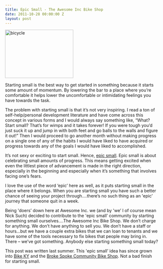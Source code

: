 ```yaml
---
title: Epic Small - The Awesome Inc Bike Shop
date: 2011-10-28 00:00:00 Z
layout: post
---
```

 
<p><img alt="bicycle" height="159" src="http://t1.gstatic.com/images?q=tbn:ANd9GcTadwhVSBLo7KDbbCzYCV_A7Z_-NVsM64_HvC53jQaFKQJKMSo-evOtMbXl" width="224"/></p>
<p>Starting small is the best way to get started in something because it starts some amount of momentum. By lowering the bar to a place where you&rsquo;re comfortable it helps lower the uncomfortable or intimidating feelings you have towards the task.</p>
<p>The problem with starting small is that it&rsquo;s not very inspiring. I read a ton of self-help/personal development literature and have come across this concept in various forms and I would always say something like, &ldquo;What? Start small? That&rsquo;s for wimps and it takes forever! If you were tough you&rsquo;d just suck it up and jump in with both feet and go balls to the walls and figure it out!&rdquo; Then I would proceed to go another month without making progress on a single one of any of the habits I would have liked to have acquired or progress towards any of the goals I would have liked to accomplished.</p>
<p>It&rsquo;s not sexy or exciting to start small. Hence, <a href="http://epicsmall.com/" target="_blank">epic small</a>. Epic small is about celebrating small amounts of progress. This means getting excited when even the littlest piece of advancement is made in the right direction, especially in the beginning and especially when it&rsquo;s something that involves facing one&rsquo;s fears.</p>
<p>I love the use of the word &lsquo;epic&rsquo; here as well, as it puts starting small in the place where it belongs. When you are starting small you have such a better chance of seeing your project through&hellip;.there&rsquo;s no such thing as an 'epic&rsquo; journey that someone quit in a week.</p>
<p>Being 'doers&rsquo; down here at Awesome Inc. we (and by 'we&rsquo; I of course mean Nick Such) decided to contribute to the 'epic small&rsquo; community by starting something small ourselves&hellip;.The Awesome Inc Bike Shop. We don&rsquo;t charge for anything. We don&rsquo;t have anything to sell you. We don&rsquo;t have a staff or hours&hellip;but we have a couple extra bikes that we can loan to tenants and we have some of the tools necessary to fix bikes that people may bring in. There – we&rsquo;ve got something. Anybody else starting something small today?</p>
<p>This post was written last summer. This 'epic small&rsquo; idea has since grown into <a href="http://bikeky.org/" target="_blank">Bike KY</a> and the <a href="http://thebrokespoke.org/" target="_blank">Broke Spoke Community Bike Shop</a>. Not a bad finish for starting small.</p>
